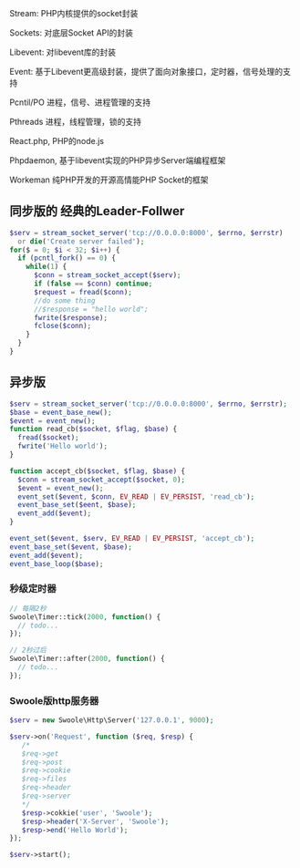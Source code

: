 Stream: PHP内核提供的socket封装

Sockets: 对底层Socket API的封装

Libevent: 对libevent库的封装

Event: 基于Libevent更高级封装，提供了面向对象接口，定时器，信号处理的支持

Pcntil/PO 进程，信号、进程管理的支持

Pthreads 进程，线程管理，锁的支持

React.php, PHP的node.js

Phpdaemon, 基于libevent实现的PHP异步Server端编程框架

Workeman 纯PHP开发的开源高情能PHP Socket的框架

## 同步版的 经典的Leader-Follwer
```php
$serv = stream_socket_server('tcp://0.0.0.0:8000', $errno, $errstr)
  or die('Create server failed');
for($ = 0; $i < 32; $i++) {
  if (pcntl_fork() == 0) {
    while(1) {
      $conn = stream_socket_accept($serv);
      if (false == $conn) continue;
      $request = fread($conn);
      //do some thing
      //$response = "hello world";
      fwrite($response);
      fclose($conn);
    }
  }
}
```

## 异步版
```php
$serv = stream_socket_server('tcp://0.0.0.0:8000', $errno, $errstr);
$base = event_base_new();
$event = event_new();
function read_cb($socket, $flag, $base) {
  fread($socket);
  fwrite('Hello world');
}

function accept_cb($socket, $flag, $base) {
  $conn = stream_socket_accept($socket, 0);
  $event = event_new();
  event_set($event, $conn, EV_READ | EV_PERSIST, 'read_cb');
  event_base_set($eent, $base);
  event_add($event);
}

event_set($event, $serv, EV_READ | EV_PERSIST, 'accept_cb');
event_base_set($event, $base);
event_add($event);
event_base_loop($base);
```
### 秒级定时器
```php
// 每隔2秒
Swoole\Timer::tick(2000, function() {
  // todo...
});

// 2秒过后
Swoole\Timer::after(2000, function() {
  // todo...
});
```

### Swoole版http服务器
```php
$serv = new Swoole\Http\Server('127.0.0.1', 9000);

$serv->on('Request', function ($req, $resp) {
   /*
   $req->get
   $req->post
   $req->cookie
   $req->files
   $req->header
   $req->server
   */
   $resp->cokkie('user', 'Swoole');
   $resp->header('X-Server', 'Swoole');
   $resp->end('Hello World');
});

$serv->start();
```

